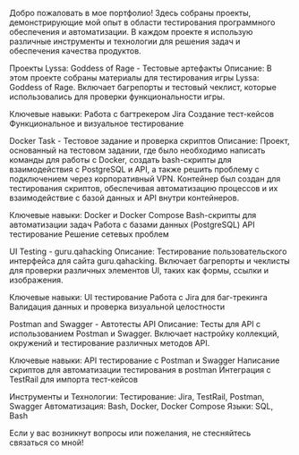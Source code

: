 Добро пожаловать в мое портфолио! Здесь собраны проекты, демонстрирующие мой опыт в области тестирования программного обеспечения и автоматизации. В каждом проекте я использую различные инструменты и технологии для решения задач и обеспечения качества продуктов.

Проекты
Lyssa: Goddess of Rage - Тестовые артефакты
Описание: В этом проекте собраны материалы для тестирования игры Lyssa: Goddess of Rage. Включает багрепорты и тестовый чеклист, которые использовались для проверки функциональности игры.

Ключевые навыки:
Работа с багтрекером Jira
Создание тест-кейсов
Функциональное и визуальное тестирование

Docker Task - Тестовое задание и проверка скриптов
Описание: Проект, основанный на тестовом задании, где было необходимо написать команды для работы с Docker, создать bash-скрипты для взаимодействия с PostgreSQL и API, а также решить проблему с подключением через корпоративный VPN. Контейнер был создан для тестирования скриптов, обеспечивая автоматизацию процессов и их взаимодействие с базой данных и API внутри контейнеров.

Ключевые навыки:
Docker и Docker Compose
Bash-скрипты для автоматизации задач
Работа с базами данных (PostgreSQL)
API тестирование
Решение сетевых проблем

UI Testing - guru.qahacking
Описание: Тестирование пользовательского интерфейса для сайта guru.qahacking. Включает багрепорты и чеклисты для проверки различных элементов UI, таких как формы, ссылки и изображения.

Ключевые навыки:
UI тестирование
Работа с Jira для баг-трекинга
Валидация данных и проверка визуальной целостности

Postman and Swagger - Автотесты API
Описание: Тесты для API с использованием Postman и Swagger. Включает настройку коллекций, окружений и тестирование различных методов API.

Ключевые навыки:
API тестирование с Postman и Swagger
Написание скриптов для автоматизации тестирования в postman
Интеграция с TestRail для импорта тест-кейсов


Инструменты и Технологии:
Тестирование: Jira, TestRail, Postman, Swagger
Автоматизация: Bash, Docker, Docker Compose
Языки: SQL, Bash

Если у вас возникнут вопросы или пожелания, не стесняйтесь связаться со мной!

